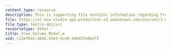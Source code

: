 ```yaml
---
content_type: resource
description: This is supporting file contains information regarding free_volume_model.
file: https://ol-ocw-studio-app-production.s3.amazonaws.com/courses/3-071-amorphous-materials-fall-2015/c12ef842304143e39ce6448d37e8bef3_Free_Volume_Model.m
file_type: text/x-objcsrc
resourcetype: Other
title: Free_Volume_Model.m
uid: c12ef842-3041-43e3-9ce6-448d37e8bef3
---
```

